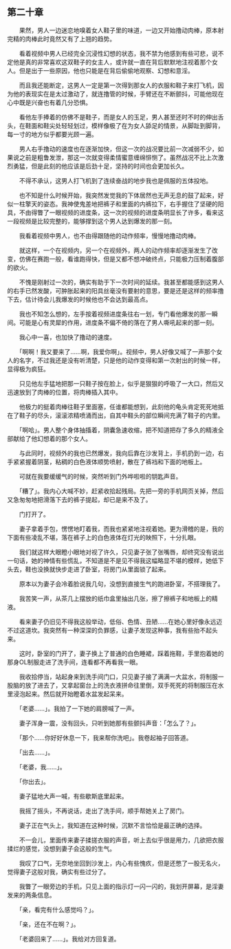 ## 第二十章

　　果然，男人一边迷恋地嗅着女人鞋子里的味道，一边又开始撸动肉棒，原本射完精的肉棒此时竟然又有了上翘的趋势。

　　看着视频中男人已经完全沉浸性幻想的状态，我不禁为他感到有些可悲，说不定他是真的非常喜欢这双鞋子的女主人，或许就一直在背后默默地注视着那个女人。但是出于一些原因，他也只能是在背后偷偷地观察、幻想和意淫。

　　而且我还能断定，这男人一定是第一次得到那女人的衣服和鞋子来打飞机，因为他的表现实在是太过激动了，就连撸管的时候，手臂还在不断颤抖，可能他现在心中既是兴奋也有着几分恐惧。

　　看他左手捧着的仿佛不是鞋子，而是女人的玉足，男人甚至还时不时的伸出舌头，在鞋面和鞋尖处轻轻划过，模样像极了在为女人舔足的情景，从脚趾到脚背，每一寸的地方似乎都要光顾一遍。

　　男人右手撸动的速度也在逐渐加快，但这一次的战况要比前一次减弱不少，如果说之前是粗鲁发泄，那这一次就变得柔情蜜意缠绵悱恻了。虽然战况不比上次激烈勇猛，但是此刻的他应该是后劲十足，坚持的时间也会更加长久。

　　不得不承认，这男人打飞机到了连续奋战的地步我也是佩服的五体投地。

　　也不知是什么时候开始，我突然发觉我的下体居然也无声无息的鼓了起来，好似一柱擎天的姿态。我神使鬼差地把裤子和里面的内裤拉下，右手握住了坚硬的阳具，不由得瞥了一眼视频的进度条，这一次的视频的进度条明显长了许多，看来这一段视频是比较完整的，能够撑到这个男人达到爆发的那一刻。

　　我看着视频中男人，也不由得跟随他的动作频率，慢慢地撸动肉棒。

　　就这样，一个在视频内，另一个在视频外，两人的动作频率却逐渐发生了改变，仿佛在赛跑一般，看谁跑得快，但是又都不想冲破终点，只能极力压制着腹部的欲火。

　　不愧是刚射过一次的，确实有助于下一次时间的延续。我甚至都能感到这男人的右手已然发酸，可肿胀起来的阳具丝毫没有要射的意思，要是还是这样的频率撸下去，估计待会儿我爆发的时候他也不会达到最高点。

　　我也不知怎么想的，左手按着视频进度条往右一划，专门看他爆发的那一瞬间。可能是心有灵犀的作用，进度条不偏不倚的落在了男人嘶吼起来的那一刻。

　　我心中一喜，也加快了撸动的速度。

　　「啊啊！我又要来了……啊，我爱你啊」。视频中，男人好像又喊了一声那个女人的名字，不过我还是没有听清楚，只是他的动作变得和第一次射出的时候一样，显得极为疯狂。

　　只见他左手猛地把那一只鞋子按在脸上，似乎是狠狠的呼吸了一大口，然后又迅速放到了肉棒的位置，将肉棒插入其中。

　　他极力的挺着肉棒往鞋子里面塞，任谁都能想到，此刻他的龟头肯定死死地抵在了鞋子的尽头，滚滚浓精喷涌而出，自其中鞋头的部位瞬间充满了鞋子的内里。

　　「啊哈」。男人整个身体抽搐着，阴囊急速收缩，把不知道把存了多久的精液全部献给了他幻想着的那个女人。

　　与此同时，视频外的我也已然爆发，我向后靠在沙发背上，手机扔到一边，右手紧紧握着阴茎，粘稠的白色液体顺势喷射，散在了裤裆和下面的地板上。

　　可就在我要缓缓气的时候，突然听到门外哗啦啦的钥匙声音。

　　「糟了」。我内心大喊不妙，赶紧收拾起残局。先把一旁的手机网页关掉，然后又急匆匆地把滑落下去的裤子提起，却已是来不及了。

　　门打开了。

　　妻子拿着手包，愣愣地盯着我，而我也紧紧地注视着她。更为滑稽的是，我的下面有些凌乱不堪，落在裤子上的白色液体在灯光的映照下，十分扎眼。

　　我们就这样大眼瞪小眼地对视了许久，只见妻子张了张嘴唇，却终究没有说出一句话，她的神情有些慌乱，不知道是不是见不得我这幅略显不堪的模样，她低下头去，鞋也没换就快步走进了卧室，将房门从里面锁了起来。

　　原本以为妻子会冷着脸说我几句，没想到直接生气的跑进卧室，不搭理我了。

　　我苦笑一声，从茶几上摆放的纸巾盒里抽出几张，擦了擦裤子和地板上的精液。

　　看来妻子仍旧见不得我这般举动，低俗、色情、丑陋……在她心里好像永远迈不过这道坎。我突然有一种深深的负罪感，让妻子发现这种事，我有些抬不起头来。

　　这时，卧室的门开了，妻子换上了普通的白色睡裙，踩着拖鞋，手里抱着她的那身OL制服走进了洗手间，连看都不再看我一眼。

　　我收拾停当，站起身来到洗手间门口，只见妻子接了满满一大盆水，将制服一股脑的放了进去了，又拿起窗台上的洗衣液拼命往里倒，双手死死的将制服压在水里浸泡起来。然后就开始瞪着水盆发起呆来。

　　「老婆……」。我拍了一下她的肩膀喊了一声。

　　妻子浑身一震，没有回头，只听到她那有些颤抖声音：「怎么了？」。

　　「那个……你好好休息一下，我来帮你洗吧」。我卷起袖子回答道。

　　「出去……」。

　　「老婆，我……」。

　　「你出去」。

　　妻子猛地大声一喊，有些歇斯底里起来。

　　我摇了摇头，不再说话，走出了洗手间，顺手帮她关上了房门。

　　妻子正在气头上，我知道在这种时候，沉默不言恰恰是最正确的选择。

　　不一会儿，里面传来妻子揉搓衣服的声音，听上去似乎很是用力，几欲把衣服揉烂的感觉，没想到妻子会这般的生气。

　　我叹了口气，无奈地坐回到沙发上，内心有些愧疚，但是还憋了一股无名火，觉得妻子这般对我，确实有些过分了。

　　我瞥了一眼旁边的手机，只见上面的指示灯一闪一闪的，我划开屏幕，是淫妻发来的两条信息。

　　「亲，看完有什么感觉吗？」。

　　「亲，还在不在啊？」。

　　「老婆回来了……」。我给对方回复道。

